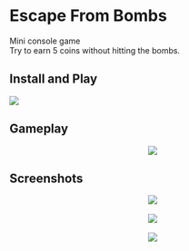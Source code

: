 # Escape From Bombs
Mini console game <br>
Try to earn 5 coins without hitting the bombs.

###

## Install and Play
<a href="https://www.mediafire.com/file/zulpxduu1ey2qoz/Escape+From+Bombs+Installer.exe/file" target="_blank">
<img src="https://github.com/user-attachments/assets/f497f537-f918-4a2b-8624-61c7dc56aed9">
</a>

###



## Gameplay

<div align="center">
<img src="https://github.com/user-attachments/assets/1e510c5a-5196-45e9-b626-51469b639fdb">
</div>

###

## Screenshots

<div align="center">
<img src="https://github.com/user-attachments/assets/8d42744c-64c2-432c-8c33-0f6b1b5d38ed">
<br><br>
<img src="https://github.com/user-attachments/assets/070e0025-31df-4e47-a333-5926663c2560">
<br><br>
<img src="https://github.com/user-attachments/assets/a171d7af-ba09-4119-a5d5-4b9423ee003a">
</div>

